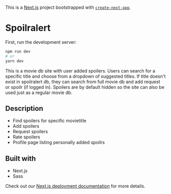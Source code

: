 This is a [Next.js](https://nextjs.org/) project bootstrapped with [`create-next-app`](https://github.com/vercel/next.js/tree/canary/packages/create-next-app).

# Spoilralert

First, run the development server:

```bash
npm run dev
# or
yarn dev
```

This is a movie db site with user added spoilers. Users can search for a specific title and choose from a dropdown of suggested titles. If title doesn't exist in spoilralert db, they can search from full movie db and add request or spoilr (if logged in). Spoilers are by default hidden so the site can also be used just as a regular movie db.

## Description

- Find spoilers for specific movietitle
- Add spoilers
- Request spoilers
- Rate spoilers
- Profile page listing personally added spoilrs

## Built with

- Next.js
- Sass


Check out our [Next.js deployment documentation](https://nextjs.org/docs/deployment) for more details.
